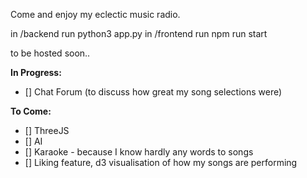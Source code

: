 Come and enjoy my eclectic music radio.

in /backend run python3 app.py
in /frontend run npm run start

to be hosted soon..

**In Progress:**
- [] Chat Forum (to discuss how great my song selections were)

**To Come:**
- [] ThreeJS
- [] AI
- [] Karaoke - because I know hardly any words to songs
- [] Liking feature, d3 visualisation of how my songs are performing 
